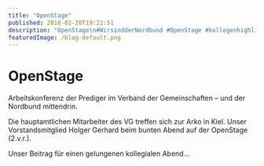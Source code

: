 ```yaml
---
title: "OpenStage"
published: 2018-02-20T19:22:51
description: "OpenStage\n#WirsindderNordbund #OpenStage #kollegenhighlight #FeierAbend"
featuredImage: /blog-default.png
---
```


# OpenStage

Arbeitskonferenz der Prediger im Verband der Gemeinschaften &#8211; und der Nordbund mittendrin.

Die hauptamtlichen Mitarbeiter des VG treffen sich zur Arko in Kiel. Unser Vorstandsmitglied Holger Gerhard beim bunten Abend auf der OpenStage (2.v.r.).

Unser Beitrag für einen gelungenen kollegialen Abend&#8230;

<img loading="lazy" src="/old/DSC_1912.jpg" alt>
